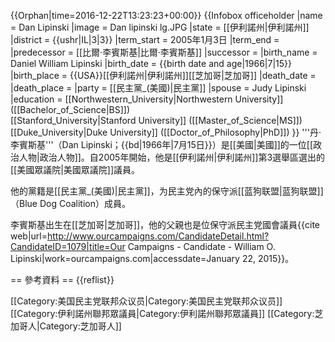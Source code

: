 {{Orphan|time=2016-12-22T13:23:23+00:00}}
{{Infobox officeholder
|name        = Dan Lipinski
|image       = Dan lipinski lg.JPG
|state       = [[伊利諾州|伊利諾州]]
|district    = {{ushr|IL|3|3}}
|term_start  = 2005年1月3日
|term_end    =
|predecessor = [[比爾·李賓斯基|比爾·李賓斯基]]
|successor   =
|birth_name  = Daniel William Lipinski
|birth_date  = {{birth date and age|1966|7|15}}
|birth_place = {{USA}}[[伊利諾州|伊利諾州]][[芝加哥|芝加哥]]
|death_date  =
|death_place =
|party       = [[民主黨_(美國)|民主黨]]
|spouse      = Judy Lipinski
|education   = [[Northwestern_University|Northwestern University]] ([[Bachelor_of_Science|BS]])<br>[[Stanford_University|Stanford University]] ([[Master_of_Science|MS]])<br>[[Duke_University|Duke University]] ([[Doctor_of_Philosophy|PhD]])
}}
'''丹·李賓斯基'''（Dan Lipinski；{{bd|1966年|7月15日}}）是[[美國|美國]]的一位[[政治人物|政治人物]]。自2005年開始，他是[[伊利諾州|伊利諾州]]第3選舉區選出的[[美國眾議院|美國眾議院]]議員。

他的黨籍是[[民主黨_(美國)|民主黨]]，为民主党內的保守派[[蓝狗联盟|蓝狗联盟]]（Blue Dog Coalition）成員。

李賓斯基出生在[[芝加哥|芝加哥]]，他的父親也是位保守派民主党國會議員<ref>{{cite web|url=http://www.ourcampaigns.com/CandidateDetail.html?CandidateID=1079|title=Our Campaigns - Candidate - William O. Lipinski|work=ourcampaigns.com|accessdate=January 22, 2015}}</ref>。

== 參考資料 ==
{{reflist}}

[[Category:美国民主党联邦众议员|Category:美国民主党联邦众议员]]
[[Category:伊利諾州聯邦眾議員|Category:伊利諾州聯邦眾議員]]
[[Category:芝加哥人|Category:芝加哥人]]